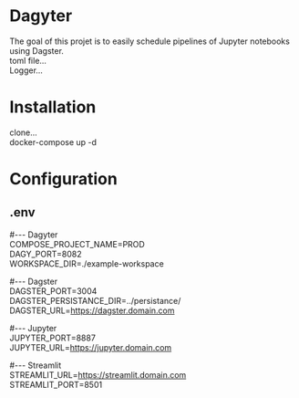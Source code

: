 # Dagyter
The goal of this projet is to easily schedule pipelines of Jupyter notebooks using Dagster.  
toml file...  
Logger...  


# Installation
clone...  
docker-compose up -d  
  
# Configuration
## .env
#--- Dagyter  
COMPOSE_PROJECT_NAME=PROD  
DAGY_PORT=8082  
WORKSPACE_DIR=./example-workspace  
  
#--- Dagster  
DAGSTER_PORT=3004  
DAGSTER_PERSISTANCE_DIR=../persistance/  
DAGSTER_URL=https://dagster.domain.com  
  
#--- Jupyter  
JUPYTER_PORT=8887  
JUPYTER_URL=https://jupyter.domain.com   
  
#--- Streamlit  
STREAMLIT_URL=https://streamlit.domain.com  
STREAMLIT_PORT=8501  
  

